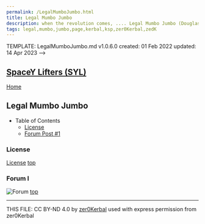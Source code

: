 ```yaml
---
permalink: /LegalMumboJumbo.html
title: Legal Mumbo Jumbo
description: when the revolution comes, .... Legal Mumbo Jumbo (Douglas Adams)
tags: legal,mumbo,jumbo,page,kerbal,ksp,zer0Kerbal,zedK
---
```

<!--
LegalMumboJumbo.md v1.0.4.0
SpaceY Lifters (SYL)
created: 10 Dec 2022
updated: 26 Jun 2022
-->

TEMPLATE: LegalMumboJumbo.md v1.0.6.0
created: 01 Feb 2022
updated: 14 Apr 2023 -->
<script src="https://kit.fontawesome.com/0ea5493613.js" crossorigin="anonymous"></script>
<i class="fa-solid fa-file-contract fa-beat-fade fa-3x" style="--fa-beat-fade-opacity: 0.1; --fa-beat-fade-scale: 1.25;color: #6495ED" ></i>

## [SpaceY Lifters (SYL)][mod]

[Home](./index.md)

## Legal Mumbo Jumbo
<!-- no toc -->
* Table of Contents
  * [License](#license)
  * [Forum Post #1](#forum-i)
  <!-- * [Forum Post #2](#forum-ii) -->

### License

[License](./LegalMumboJumbo/License.md)
[top](#legal-mumbo-jumbo)

### Forum I

![Forum](./LegalMumboJumbo/FORUM-01.png)
[top](#legal-mumbo-jumbo)

<!-- ### Forum II

![Forum](./LegalMumboJumbo/FORUM-02.png)
[top](#legal-mumbo-jumbo) -->

---

THIS FILE: CC BY-ND 4.0 by [zer0Kerbal](https://github.com/zer0Kerbal)
  used with express permission from zer0Kerbal

[mod]: https://www.curseforge.com/kerbal/ksp-mods/SpaceYLifters "SpaceY Lifters (SYL)"